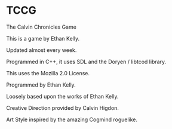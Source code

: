 # TCCG
The Calvin Chronicles Game

This is a game by Ethan Kelly. 

Updated almost every week.

Programmed in C++, it uses SDL and the Doryen / libtcod library.

This uses the Mozilla 2.0 License. 

Programmed by Ethan Kelly.

Loosely based upon the works of Ethan Kelly.

Creative Direction provided by Calvin Higdon.

Art Style inspired by the amazing Cogmind roguelike.
